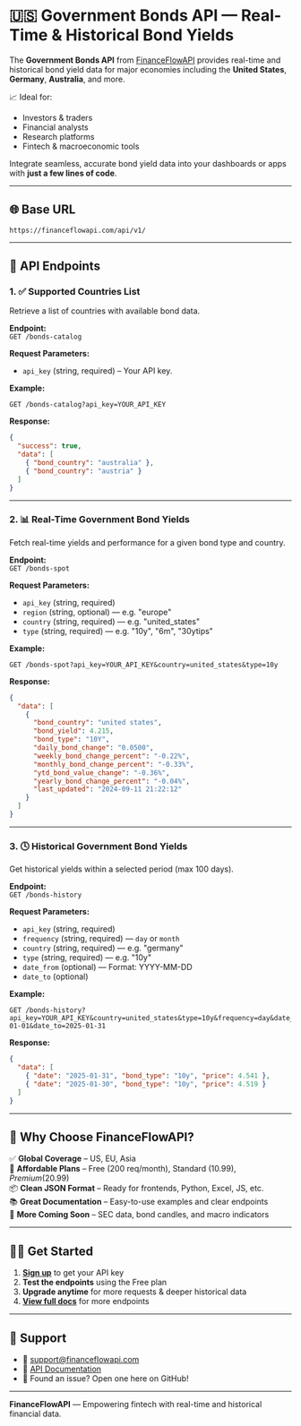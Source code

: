 
# 🇺🇸 Government Bonds API — Real-Time & Historical Bond Yields

The **Government Bonds API** from [FinanceFlowAPI](https://financeflowapi.com) provides real-time and historical bond yield data for major economies including the **United States**, **Germany**, **Australia**, and more.

📈 Ideal for:
- Investors & traders
- Financial analysts
- Research platforms
- Fintech & macroeconomic tools

Integrate seamless, accurate bond yield data into your dashboards or apps with **just a few lines of code**.

---

## 🌐 Base URL

```
https://financeflowapi.com/api/v1/
```

---

## 📘 API Endpoints

### 1. ✅ Supported Countries List

Retrieve a list of countries with available bond data.

**Endpoint:**  
`GET /bonds-catalog`

**Request Parameters:**
- `api_key` (string, required) – Your API key.

**Example:**
```
GET /bonds-catalog?api_key=YOUR_API_KEY
```

**Response:**
```json
{
  "success": true,
  "data": [
    { "bond_country": "australia" },
    { "bond_country": "austria" }
  ]
}
```

---

### 2. 📊 Real-Time Government Bond Yields

Fetch real-time yields and performance for a given bond type and country.

**Endpoint:**  
`GET /bonds-spot`

**Request Parameters:**
- `api_key` (string, required)
- `region` (string, optional) — e.g. "europe"
- `country` (string, required) — e.g. "united_states"
- `type` (string, required) — e.g. "10y", "6m", "30ytips"

**Example:**
```
GET /bonds-spot?api_key=YOUR_API_KEY&country=united_states&type=10y
```

**Response:**
```json
{
  "data": [
    {
      "bond_country": "united states",
      "bond_yield": 4.215,
      "bond_type": "10Y",
      "daily_bond_change": "0.0500",
      "weekly_bond_change_percent": "-0.22%",
      "monthly_bond_change_percent": "-0.33%",
      "ytd_bond_value_change": "-0.36%",
      "yearly_bond_change_percent": "-0.04%",
      "last_updated": "2024-09-11 21:22:12"
    }
  ]
}
```

---

### 3. 🕓 Historical Government Bond Yields

Get historical yields within a selected period (max 100 days).

**Endpoint:**  
`GET /bonds-history`

**Request Parameters:**
- `api_key` (string, required)
- `frequency` (string, required) — `day` or `month`
- `country` (string, required) — e.g. "germany"
- `type` (string, required) — e.g. "10y"
- `date_from` (optional) — Format: YYYY-MM-DD
- `date_to` (optional)

**Example:**
```
GET /bonds-history?api_key=YOUR_API_KEY&country=united_states&type=10y&frequency=day&date_from=2025-01-01&date_to=2025-01-31
```

**Response:**
```json
{
  "data": [
    { "date": "2025-01-31", "bond_type": "10y", "price": 4.541 },
    { "date": "2025-01-30", "bond_type": "10y", "price": 4.519 }
  ]
}
```

---

## 🚀 Why Choose FinanceFlowAPI?

✅ **Global Coverage** – US, EU, Asia  
💸 **Affordable Plans** – Free (200 req/month), Standard ($10.99), Premium ($20.99)  
📦 **Clean JSON Format** – Ready for frontends, Python, Excel, JS, etc.  
📚 **Great Documentation** – Easy-to-use examples and clear endpoints  
🔮 **More Coming Soon** – SEC data, bond candles, and macro indicators

---

## 🧑‍💻 Get Started

1. **[Sign up](https://financeflowapi.com/create-account)** to get your API key  
2. **Test the endpoints** using the Free plan  
3. **Upgrade anytime** for more requests & deeper historical data  
4. **[View full docs](https://financeflowapi.com/api_documentation)** for more endpoints

---

## 🤝 Support

- 💌 support@financeflowapi.com  
- 🧭 [API Documentation](https://financeflowapi.com/api_documentation)  
- 🐛 Found an issue? Open one here on GitHub!

---

**FinanceFlowAPI** — Empowering fintech with real-time and historical financial data.
